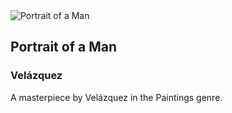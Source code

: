 
<div class="artwork-of-the-day">
  <div class="container">
    <div class="img-wrapper">
      <img
        src="https://images.metmuseum.org/CRDImages/ep/original/DP276131.jpg"
        alt="Portrait of a Man" />
    </div>
    <div class="artwork-detail">
      <div class="artwork-origin"> 
        <h2 class="artwork-name">Portrait of a Man</h2>
        <h3 class="artist">
          Velázquez
        </h3>
      </div>
      <p class="description">
        A masterpiece by Velázquez in the Paintings genre.
      </p>
    </div>
  </div>
</div>
